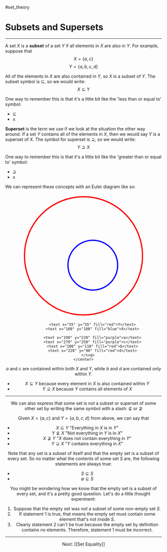 #set_theory 

# Subsets and Supersets

---

A set $X$ is a **subset** of a set $Y$ if all elements in $X$ are also in $Y$. For example, suppose that $$X = \{a, c\}$$ $$Y = \{a, b, c, d\}$$

All of the elements in $X$ are also contained in $Y$, so $X$ is a subset of $Y$. The subset symbol is $\subseteq$, so we would write: $$X \subseteq Y$$

One way to remember this is that it's a little bit like the 'less than or equal to' symbol:
- $\subseteq$
- $\le$

**Superset** is the term we use if we look at the situation the other way around. If a set $Y$ contains all of the elements in $X$, then we would say $Y$ is a superset of $X$. The symbol for superset is $\supseteq$, so we would write: $$Y \supseteq X$$

One way to remember this is that it's a little bit like the 'greater than or equal to' symbol:
- $\supseteq$
- $\ge$

We can represent these concepts with an Euler diagram like so:

<html>
	<center>
		<svg width="400" height="400">
			<circle cx="200" cy="200" r="190" stroke="red" stroke-width="4" fill="none"/>
			<circle cx="230" cy="230" r="80" stroke="blue" stroke-width="4" fill="none"/>
			
			<text x="55" y="55" fill="red">Y</text>
			<text x="160" y="160" fill="blue">X</text>
			
			<text x="190" y="220" fill="purple">a</text>
			<text x="270" y="250" fill="purple">c</text>
			<text x="100" y="110" fill="red">b</text>
			<text x="220" y="90" fill="red">d</text>
		</svg>
	</center>
</html>

$a$ and $c$ are contained within both $X$ and $Y$, while $b$ and $d$ are contained only within $Y$.

- $X \subseteq Y$ because every element in $X$ is also contained within $Y$
- $Y \supseteq X$ because $Y$ contains all elements of $X$

---

We can also express that some set is *not* a subset or superset of some other set by writing the same symbol with a slash: $\not\subseteq$ or $\not \supseteq$

Given $X = \{a, c\}$ and $Y = \{a, b, c, d\}$ from above, we can say that

- $X \subseteq Y$ "Everything in $X$ is in $Y$"
- $Y \not\subseteq X$ "Not everything in $Y$ is in $X$"
- $X \not\supseteq Y$ "$X$ does not contain everything in $Y$"
- $Y \supseteq X$ "$Y$ contains everything in $X$"

Note that any set is a subset of itself and that the empty set is a subset of every set. So no matter what the contents of some set $S$ are, the following statements are always true:

- $S \subseteq S$
- $\emptyset \subseteq S$

You might be wondering how we know that the empty set is a subset of every set, and it's a pretty good question. Let's do a little thought experiment:

1. Suppose that the empty set was *not* a subset of some non-empty set $S$.
2. If statement 1 is true, that means the empty set must contain some element that's not inside $S$.
3. Clearly statement 2 can't be true because the empty set by definition contains no elements. Therefore, statement 1 must be incorrect.

---

Next: [[Set Equality]]